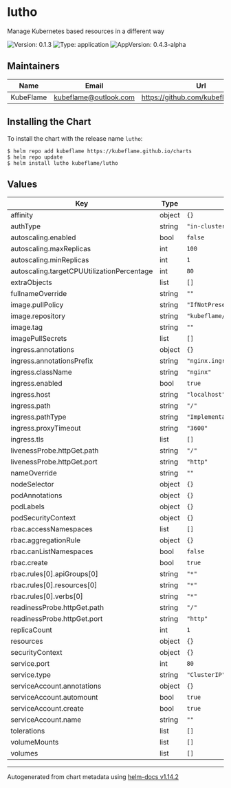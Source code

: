 # lutho

Manage Kubernetes based resources in a different way

![Version: 0.1.3](https://img.shields.io/badge/Version-0.1.3-informational?style=flat-square)
![Type: application](https://img.shields.io/badge/Type-application-informational?style=flat-square)
![AppVersion: 0.4.3-alpha](https://img.shields.io/badge/AppVersion-0.4.3--alpha-informational?style=flat-square)

## Maintainers

| Name | Email | Url |
| ---- | ------ | --- |
| KubeFlame | <kubeflame@outlook.com> | <https://github.com/kubeflame/charts> |

## Installing the Chart

To install the chart with the release name `lutho`:

```console
$ helm repo add kubeflame https://kubeflame.github.io/charts
$ helm repo update
$ helm install lutho kubeflame/lutho
```

## Values

| Key | Type | Default | Description |
|-----|------|---------|-------------|
| affinity | object | `{}` |  |
| authType | string | `"in-cluster"` |  |
| autoscaling.enabled | bool | `false` |  |
| autoscaling.maxReplicas | int | `100` |  |
| autoscaling.minReplicas | int | `1` |  |
| autoscaling.targetCPUUtilizationPercentage | int | `80` |  |
| extraObjects | list | `[]` |  |
| fullnameOverride | string | `""` |  |
| image.pullPolicy | string | `"IfNotPresent"` |  |
| image.repository | string | `"kubeflame/lutho"` |  |
| image.tag | string | `""` |  |
| imagePullSecrets | list | `[]` |  |
| ingress.annotations | object | `{}` |  |
| ingress.annotationsPrefix | string | `"nginx.ingress.kubernetes.io"` |  |
| ingress.className | string | `"nginx"` |  |
| ingress.enabled | bool | `true` |  |
| ingress.host | string | `"localhost"` |  |
| ingress.path | string | `"/"` |  |
| ingress.pathType | string | `"ImplementationSpecific"` |  |
| ingress.proxyTimeout | string | `"3600"` |  |
| ingress.tls | list | `[]` |  |
| livenessProbe.httpGet.path | string | `"/"` |  |
| livenessProbe.httpGet.port | string | `"http"` |  |
| nameOverride | string | `""` |  |
| nodeSelector | object | `{}` |  |
| podAnnotations | object | `{}` |  |
| podLabels | object | `{}` |  |
| podSecurityContext | object | `{}` |  |
| rbac.accessNamespaces | list | `[]` |  |
| rbac.aggregationRule | object | `{}` |  |
| rbac.canListNamespaces | bool | `false` |  |
| rbac.create | bool | `true` |  |
| rbac.rules[0].apiGroups[0] | string | `"*"` |  |
| rbac.rules[0].resources[0] | string | `"*"` |  |
| rbac.rules[0].verbs[0] | string | `"*"` |  |
| readinessProbe.httpGet.path | string | `"/"` |  |
| readinessProbe.httpGet.port | string | `"http"` |  |
| replicaCount | int | `1` |  |
| resources | object | `{}` |  |
| securityContext | object | `{}` |  |
| service.port | int | `80` |  |
| service.type | string | `"ClusterIP"` |  |
| serviceAccount.annotations | object | `{}` |  |
| serviceAccount.automount | bool | `true` |  |
| serviceAccount.create | bool | `true` |  |
| serviceAccount.name | string | `""` |  |
| tolerations | list | `[]` |  |
| volumeMounts | list | `[]` |  |
| volumes | list | `[]` |  |

----------------------------------------------
Autogenerated from chart metadata using [helm-docs v1.14.2](https://github.com/norwoodj/helm-docs/releases/v1.14.2)
